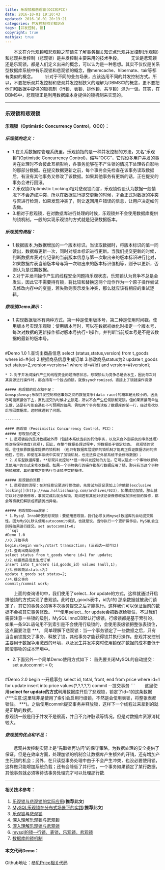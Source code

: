 ```yaml
---
title: 乐观锁和悲观锁(OCC和PCC) 
date: 2016-10-01 19:20:43
updated: 2016-10-01 20:19:21
categories: 并发控制相关知识点
tags: [并发控制, 锁]
copyright: true
mathjax: true
---
```

&emsp;&emsp;本文在介乐观锁和悲观锁之前请先了解[事务相关知识点](http://edgeowner.com/2016/10/01/tranaction/)乐观并发控制(乐观锁)和悲观并发控制（悲观锁）是并发控制主要采用的技术手段。
&emsp;&emsp;无论是悲观锁还是乐观锁，都是人们定义出来的概念，可以认为是一种思想。其实不仅仅是关系型数据库系统中有乐观锁和悲观锁的概念，像memcache、hibernate、tair等都有类似的概念。
&emsp;&emsp;针对于不同的业务场景，应该选用不同的并发控制方式。所以，不要把乐观并发控制和悲观并发控制狭义的理解为DBMS中的概念，更不要把他们和数据中提供的锁机制（行锁、表锁、排他锁、共享锁）混为一谈。其实，在DBMS中，悲观锁正是利用数据库本身提供的锁机制来实现的。

-------
        
### 乐观锁和悲观锁
#### 乐观锁（Optimistic Concurrency Control，OCC）：
##### 乐观锁的定义：
* 1.在关系数据库管理系统里，乐观锁指的是一种并发控制的方法，又名“乐观锁”(Optimistic Concurrency Control)，缩写“OCC”，它假设多用户并发的事务在处理时不会彼此互相影响，各事务能够在不产生锁的情况下处理各自影响的那部分数据。在提交数据更新之前，每个事务会先检查在该事务读取数据后，有没有其他事务又修改了该数据。如果其他事务有更新的话，正在提交的事务会进行回滚。
* 2.乐观锁(Optimistic Locking)相对悲观锁而言，乐观锁假设认为数据一般情况下不会造成冲突，所以在数据进行提交更新的时候，才会正式对数据的冲突与否进行检测，如果发现冲突了，则让返回用户错误的信息，让用户决定如何去做。
* 3.相对于悲观锁，在对数据库进行处理的时候，乐观锁并不会使用数据库提供的锁机制。一般的实现乐观锁的方式就是记录数据版本。

##### 乐观锁的流程：
* 1.数据版本,为数据增加的一个版本标识。当读取数据时，将版本标识的值一同读出，数据每更新一次，同时对版本标识进行更新。当我们提交更新的时候，判断数据库表对应记录的当前版本信息与第一次取出来的版本标识进行比对，如果数据库表当前版本号与第一次取出来的版本标识值相等，则予以更新，否则认为是过期数据。
* 2.对于并发间操作产生的线程安全问题持乐观状态，乐观锁认为竞争不总是会发生，因此它不需要持有锁，将比较和替换这两个动作作为一个原子操作尝试去修改内存中的变量，若失败则表示发生冲突，那么就应该有相应的重试逻辑。

##### 悲观锁Demo演示：
* 1.实现数据版本有两种方式，第一种是使用版本号，第二种是使用时间戳。使用版本号实现乐观锁：使用版本号时，可以在数据初始化时指定一个版本号，每次对数据的更新操作都对版本号执行$+1$操作。并判断当前版本号是不是该数据的最新的版本号。
  ```sql
#Demo 1.0
1.查询出商品信息
select (status,status,version) from t_goods where id=#{id}
2.根据商品信息生成订单
3.修改商品status为2
update t_goods 
set status=2,version=version+1
where id=#{id} and version=#{version};
  ```
 * 2.对于并发间操作产生的线程安全问题持悲状态，悲观锁认为竞争总是会发生，因此每次对某资源进行操作时，都会持有一个独占的锁，就像synchronized，直接上了锁就操作资源
 
##### 悲观锁的优点和不足：
&emsp;&emsp;乐观并发控制相信事务之间的数据竞争(data race)的概率是比较小的，因此尽可能直接做下去，直到提交的时候才去锁定，所以不会产生任何锁和死锁。但如果直接简单这么做，还是有可能会遇到不可预期的结果，例如两个事务都读取了数据库的某一行，经过修改以后写回数据库，这时就遇到了问题。

-------

#### 悲观锁（Pessimistic Concurrency Control，PCC）：
##### 悲观锁的定义：
* 1.悲观锁指的是对数据被外界（包括本系统当前的其他事务，以及来自外部系统的事务处理）修改持保守态度(悲观)，因此，在整个数据处理过程中，将数据处于锁定状态。 悲观锁的实现，往往依靠数据库提供的锁机制 （也只有数据库层提供的锁机制才能真正保证数据访问的排他性，否则，即使在本系统中实现了加锁机制，也无法保证外部系统不会修改数据）；
* 2.关系型数据库里，**悲观并发控制**是一种并发控制的方法。它可以阻止一个事物以影响其他用户的方式来修改数据。如果一个事物执行的操作都某行数据应用了锁，那只有当这个事物把锁释放，其他事物才能执行与该锁冲突的操作。

##### 悲观锁的流程：
* 1.悲观锁的流程：在对任意记录进行修改前，先尝试为该记录加上[排他锁(exclusive locking)](http://www.hollischuang.com/archives/923)，如果成功加锁，那么就可以对记录做修改，事务完成后就会解锁，期间若有其他对该记录做修改或加排他锁的操作，都会等待我们解锁或直接抛出异常。

##### 悲观锁Demo演示：
* 1.Mysql InnoDB使用悲观锁：要使用悲观锁，我们必须关闭mysql数据库的自动提交属性，因为MySQL默认使用autocommit模式，也就是说，当你执行一个更新操作后，MySQL会立刻将结果进行提交。set autocommit=0;
  ```sql
#Demo 1.0
//0.开始事务
begin;/begin work;/start transaction; (三者选一就可以)
//1.查询出商品信息
select status from t_goods where id=1 for update;
//2.根据商品信息生成订单
insert into t_orders (id,goods_id) values (null,1);
//3.修改商品status为2
update t_goods set status=2;
//4.提交事务
commit;/commit work;
  ```
&emsp;&emsp;上面的查询语句中，我们使用了select…for update的方式，这样就通过开启排他锁的方式实现了悲观锁。此时在t_goods表中，id为1的 那条数据就被我们锁定了，其它的事务必须等本次事务提交之后才能执行。这样我们可以保证当前的数据不会被其它事务修改。
  ***使用select…for update会把数据给锁住，不过我们需要注意一些锁的级别，MySQL InnoDB默认行级锁。行级锁都是基于索引的，如果一条SQL语句用不到索引是不会使用行级锁的，会使用表级锁把整张表锁住，这点需要注意 ***。
  简单理解下悲观锁：当一个事务锁定了一些数据之后，只有当当前锁提交了事务，释放了锁，其他事务才能获得锁并执行操作。悲观并发控制主要用于数据争用激烈的环境，以及发生并发冲突时使用锁保护数据的成本要低于回滚事物的成本环境中。
  
* 2.下面另外一个简单Demo使用方式如下： 
     首先要关闭MySQL的自动提交：set autocommit = 0;   
    ```sql
#Demo 2.0
begin --开启事务
select id, total, front, end from price where id=1 for update 
insert into price values(?,?,?,?,?)
commit --提交事务
    ```
&emsp;&emsp;这里使用**select for update的方式**利用数据库开启了悲观锁，锁定了id=1的这条数据(***注意:这里除非是使用了索引会启用行级锁，不然是会使用表锁，将整张表都锁住。 ***)。之后使用commit提交事务并释放锁，这样下一个线程过来拿到的就是正确的数据。   
悲观锁一般是用于并发不是很高，并且不允许脏读等情况。但是对数据库资源消耗较大。

##### 悲观锁的优点和不足：
&emsp;&emsp;悲观并发控制实际上是“先取锁再访问”的保守策略，为数据处理的安全提供了保证。但是在效率方面，处理加锁的机制会让数据库产生额外的开销，还有增加产生死锁的机会；另外，在只读型事务处理中由于不会产生冲突，也没必要使用锁，这样做只能增加系统负载；还有会降低了并行性，一个事务如果锁定了某行数据，其他事务就必须等待该事务处理完才可以处理那行数.

-------

#### 相关技术参考：
1. [乐观锁与悲观锁的实际应用](https://juejin.im/post/5962e64c6fb9a06ba14b9cd9)(**推荐此文**)
2. [MySQL乐观锁在分布式场景下的实践](https://segmentfault.com/a/1190000008935924)(**推荐此文**)
3. [乐观锁与悲观锁](http://www.digpage.com/lock.html)
4. [深入理解乐观锁与悲观锁](http://www.hollischuang.com/archives/934)
5. [深入理解乐观锁与悲观锁](http://www.importnew.com/21037.html)
6. [mysql的锁--行锁，表锁，乐观锁，悲观锁](https://www.cnblogs.com/deliver/p/5730616.html)
7. [数据库的锁机制](http://www.hollischuang.com/archives/909)

#### 本文代码Demo：
Github地址：[参见Price相关代码](git@github.com:edgeowner/saber.git)







